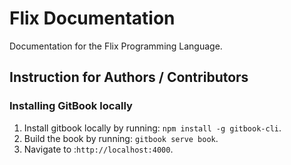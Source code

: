# Flix Documentation

Documentation for the Flix Programming Language.

## Instruction for Authors / Contributors

### Installing GitBook locally

1. Install gitbook locally by running: `npm install -g gitbook-cli`.
2. Build the book by running: `gitbook serve book`.
3. Navigate to :`http://localhost:4000`.
